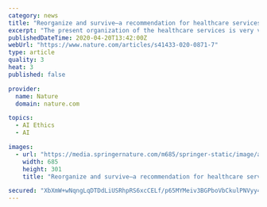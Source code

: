 ```yaml
---
category: news
title: "Reorganize and survive—a recommendation for healthcare services affected by COVID-19—the ophthalmology experience"
excerpt: "The present organization of the healthcare services is very vulnerable to the Coronavirus disease 19 (COVID-19) outbreak. Socrates once said: “I know that I know nothing”, which certainly holds true for the present COVID-19 outbreak."
publishedDateTime: 2020-04-20T13:42:00Z
webUrl: "https://www.nature.com/articles/s41433-020-0871-7"
type: article
quality: 3
heat: 3
published: false

provider:
  name: Nature
  domain: nature.com

topics:
  - AI Ethics
  - AI

images:
  - url: "https://media.springernature.com/m685/springer-static/image/art%3A10.1038%2Fs41433-020-0871-7/MediaObjects/41433_2020_871_Fig1_HTML.png"
    width: 685
    height: 301
    title: "Reorganize and survive—a recommendation for healthcare services affected by COVID-19—the ophthalmology experience"

secured: "XbXmW+wNqngLqDTDdLiUSRhpRS6xcCELf/p65MYMeiv3BGPboVbCkulPNVyy4RaNaXfUOie8GmYwgKEv7g6DhYqrIKl67DfOt65TTSK6FHqFM1oOk2jGPbjWG+x2fJNjU0NrW/XbuvbjoI8bG5D5Gipy3aVpfEIcTaKCXHoVRzrlLKQPXfx+seOfgc1k+9SJXS1WlupQcWSNy58PawdraNdes36BLHNGlz5nofY2pR/WqZoHKnTekT0R9NBUhz7Prn++myIBDcjj5nF/ZX4yQgPAFW3nHGPayHCKU4uZaz+u3StUQtQEzHMzIlJBQD3F;DJQvG7y7tNhRM1Ch0Bpidw=="
---
```


